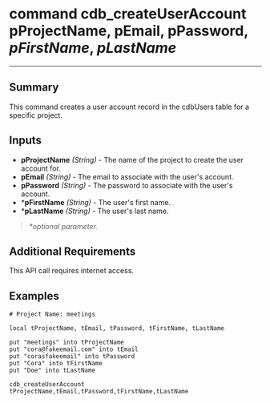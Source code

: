 # command cdb_createUserAccount pProjectName, pEmail, pPassword, *pFirstName*, *pLastName*

---
## Summary
This command creates a user account record in the cdbUsers table for a specific project.

## Inputs
* **pProjectName** *(String)* - The name of the project to create the user account for.
* **pEmail** *(String)* - The email to associate with the user's account.
* **pPassword** *(String)* - The password to associate with the user's account.
* \***pFirstName** *(String)* - The user's first name.
* \***pLastName** *(String)* - The user's last name.

> _*optional parameter._

## Additional Requirements
This API call requires internet access.


## Examples
```livecodeserver
# Project Name: meetings

local tProjectName, tEmail, tPassword, tFirstName, tLastName

put "meetings" into tProjectName
put "cora@fakeemail.com" into tEmail
put "corasfakeemail" into tPassword
put "Cora" into tFirstName
put "Doe" into tLastName

cdb_createUserAccount tProjectName,tEmail,tPassword,tFirstName,tLastName
```
